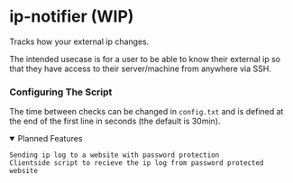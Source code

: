 # ip-notifier (WIP)
Tracks how your external ip changes.

The intended usecase is for a user to be able to know their external ip so that they have access to their server/machine from anywhere via SSH.

### Configuring The Script
The time between checks can be changed in `config.txt` and is defined at the end of the first line in seconds (the default is 30min).

<details open><summary> Planned Features </summary>
  
```
Sending ip log to a website with password protection
Clientside script to recieve the ip log from password protected website
```
</details>
